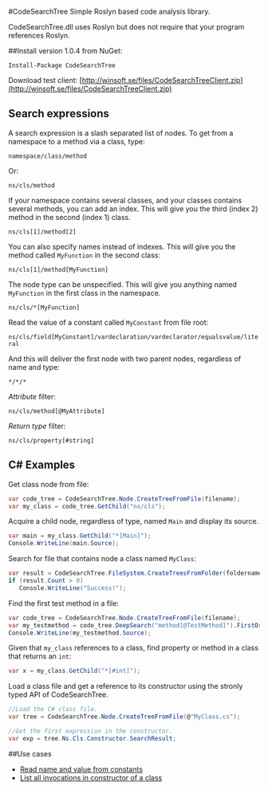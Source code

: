 #CodeSearchTree
Simple Roslyn based code analysis library.

CodeSearchTree.dll uses Roslyn but does not require that your program references Roslyn.

##Install version 1.0.4 from NuGet:

`Install-Package CodeSearchTree`

Download test client: [http://winsoft.se/files/CodeSearchTreeClient.zip](http://winsoft.se/files/CodeSearchTreeClient.zip)

## Search expressions

A search expression is a slash separated list of nodes. To get from a namespace to a method via a class, type:

`namespace/class/method`

Or:

`ns/cls/method`

If your namespace contains several classes, and your classes contains several methods, you can add an index. This will give you the third (index 2) method in the second (index 1) class.

`ns/cls[1]/method[2]`

You can also specify names instead of indexes. This will give you the method called `MyFunction` in the second class:

`ns/cls[1]/method[MyFunction]`

The node type can be unspecified. This will give you anything named `MyFunction` in the first class in the namespace.

`ns/cls/*[MyFunction]`

Read the value of a constant called `MyConstant` from file root:

`ns/cls/field[MyConstant]/vardeclaration/vardeclarator/equalsvalue/literal`

And this will deliver the first node with two parent nodes, regardless of name and type:

`*/*/*`

*Attribute* filter:

`ns/cls/method[@MyAttribute]`

*Return type* filter:

`ns/cls/property[#string]`

## C# Examples

Get class node from file:

```C#
var code_tree = CodeSearchTree.Node.CreateTreeFromFile(filename);
var my_class = code_tree.GetChild("ns/cls");
```

Acquire a child node, regardless of type, named `Main` and display its source.

```C#
var main = my_class.GetChild("*[Main]");
Console.WriteLine(main.Source);
```

Search for file that contains node a class named `MyClass`:

```C#
var result = CodeSearchTree.FileSystem.CreateTreesFromFolder(foldername, "*/cls[MyClass]");
if (result.Count > 0)
   Console.WriteLine("Success!");
```

Find the first test method in a file:

```C#
var code_tree = CodeSearchTree.Node.CreateTreeFromFile(filename);
var my_testmethod = code_tree.DeepSearch("method[@TestMethod]").FirstOrDefault();
Console.WriteLine(my_testmethod.Source);
```

Given that `my_class` references to a class, find property or method in a class that returns an `int`:

```C#
var x = my_class.GetChild("*[#int]");
```

Load a class file and get a reference to its constructor using the stronly typed API of CodeSearchTree.

```C#
//Load the C# class file.
var tree = CodeSearchTree.Node.CreateTreeFromFile(@"MyClass.cs");

//Get the first expression in the constructor.
var exp = tree.Ns.Cls.Constructor.SearchResult;
```

##Use cases

- [Read name and value from constants](http://www.winsoft.se/2015/12/codesearchtree-use-case-read-constant-values/)
- [List all invocations in constructor of a class](http://www.winsoft.se/2016/02/list-invocations-in-constructor/)